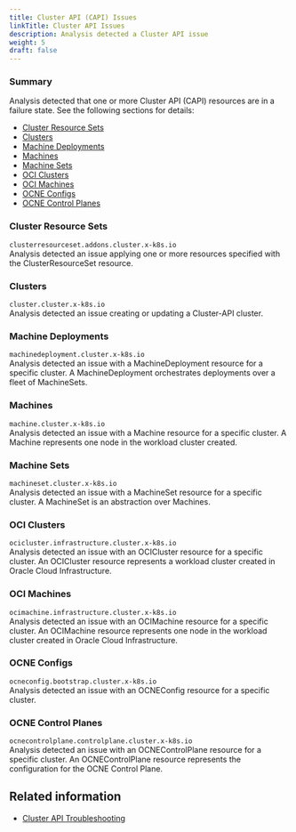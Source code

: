 ```yaml
---
title: Cluster API (CAPI) Issues
linkTitle: Cluster API Issues
description: Analysis detected a Cluster API issue
weight: 5
draft: false
---
```


### Summary
Analysis detected that one or more Cluster API (CAPI) resources are in a failure state. See the following sections for details:

- [Cluster Resource Sets](#cluster-resource-sets)
- [Clusters](#clusters)
- [Machine Deployments](#machine-deployments)
- [Machines](#machines)
- [Machine Sets](#machine-sets)
- [OCI Clusters](#oci-clusters)
- [OCI Machines](#oci-machines)
- [OCNE Configs](#ocne-configs)
- [OCNE Control Planes](#ocne-control-planes)

### Cluster Resource Sets
`clusterresourceset.addons.cluster.x-k8s.io`
<br>
Analysis detected an issue applying one or more resources specified with the ClusterResourceSet resource.

### Clusters
`cluster.cluster.x-k8s.io`
<br>
Analysis detected an issue creating or updating a Cluster-API cluster.

### Machine Deployments
`machinedeployment.cluster.x-k8s.io`
<br>
Analysis detected an issue with a MachineDeployment resource for a specific cluster. A MachineDeployment orchestrates
deployments over a fleet of MachineSets.

### Machines
`machine.cluster.x-k8s.io`
<br>
Analysis detected an issue with a Machine resource for a specific cluster.  A Machine represents one node in the
workload cluster created.

### Machine Sets
`machineset.cluster.x-k8s.io`
<br>
Analysis detected an issue with a MachineSet resource for a specific cluster.  A MachineSet is an
abstraction over Machines.

### OCI Clusters
`ocicluster.infrastructure.cluster.x-k8s.io`
<br>
Analysis detected an issue with an OCICluster resource for a specific cluster.  An OCICluster resource represents
a workload cluster created in Oracle Cloud Infrastructure.

### OCI Machines
`ocimachine.infrastructure.cluster.x-k8s.io`
<br>
Analysis detected an issue with an OCIMachine resource for a specific cluster.  An OCIMachine resource represents one
node in the workload cluster created in Oracle Cloud Infrastructure.

### OCNE Configs
`ocneconfig.bootstrap.cluster.x-k8s.io`
<br>
Analysis detected an issue with an OCNEConfig resource for a specific cluster.

### OCNE Control Planes
`ocnecontrolplane.controlplane.cluster.x-k8s.io`
<br>
Analysis detected an issue with an OCNEControlPlane resource for a specific cluster.  An OCNEControlPlane resource
represents the configuration for the OCNE Control Plane.

## Related information
* [Cluster API Troubleshooting](../../troubleshooting-clusterapi.md)
